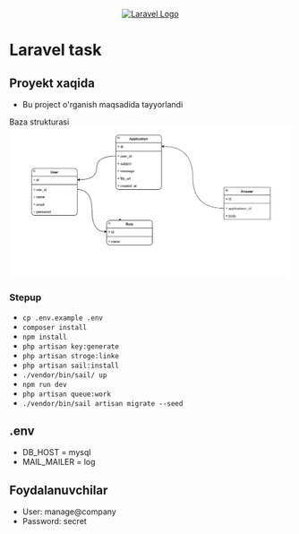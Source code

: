 <p align="center"><a href="https://laravel.com" target="_blank"><img src="https://raw.githubusercontent.com/laravel/art/master/logo-lockup/5%20SVG/2%20CMYK/1%20Full%20Color/laravel-logolockup-cmyk-red.svg" width="400" alt="Laravel Logo"></a></p>

# Laravel task

## Proyekt xaqida

- Bu project o'rganish maqsadida tayyorlandi

Baza strukturasi
![alt text](photo_2023-12-08_00-32-16.jpg)

### Stepup
- ```cp .env.example .env```
- ```composer install```
- ```npm install```
- ```php artisan key:generate```
- ```php artisan stroge:linke```
- ```php artisan sail:install```
- ```./vendor/bin/sail/ up```
- ```npm run dev```
- ```php artisan queue:work```
- ```./vendor/bin/sail artisan migrate --seed```

## .env
- DB_HOST = mysql
- MAIL_MAILER = log

## Foydalanuvchilar
- User: manage@company
- Password: secret

